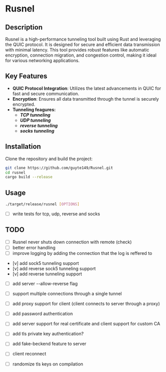 # Rusnel

## Description
Rusnel is a high-performance tunneling tool built using Rust and leveraging the QUIC protocol. It is designed for secure and efficient data transmission with minimal latency. This tool provides robust features like automatic encryption, connection migration, and congestion control, making it ideal for various networking applications.

## Key Features
- **QUIC Protocol Integration**: Utilizes the latest advancements in QUIC for fast and secure communication.
- **Encryption**: Ensures all data transmitted through the tunnel is securely encrypted.
- **Tunneling feagures:**
    - ***TCP tunneling***
    - ***UDP tunneling***
    - ***reverse tunneling***
    - ***socks tunneling***

## Installation
Clone the repository and build the project:
```bash
git clone https://github.com/guyte149/Rusnel.git
cd rusnel
cargo build --release
```

## Usage
```bash
./target/release/rusnel [OPTIONS]
```

- [ ] write tests for tcp, udp, reverse and socks
## TODO
- [ ] Rusnel never shuts down connection with remote (check)
- [ ] better error handling
- [ ] improve logging by adding the connection that the log is reffered to
- [v] add sock5 tunneling support
- [v] add reverse sock5 tunneling support
- [v] add reverse tunneling support
- [ ] add server --allow-reverse flag
- [ ] support multiple connections through a single tunnel
- [ ] add proxy support for client (client connects to server through a proxy)
- [ ] add password authentication
- [ ] add server support for real certificate and client support for custom CA
- [ ] add tls private key authentication?
- [ ] add fake-beckend feature to server
- [ ] client reconnect
- [ ] randomize tls keys on compilation

